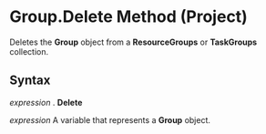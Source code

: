 
# Group.Delete Method (Project)

Deletes the  **Group** object from a **ResourceGroups** or **TaskGroups** collection.


## Syntax

 _expression_ . **Delete**

 _expression_ A variable that represents a **Group** object.

